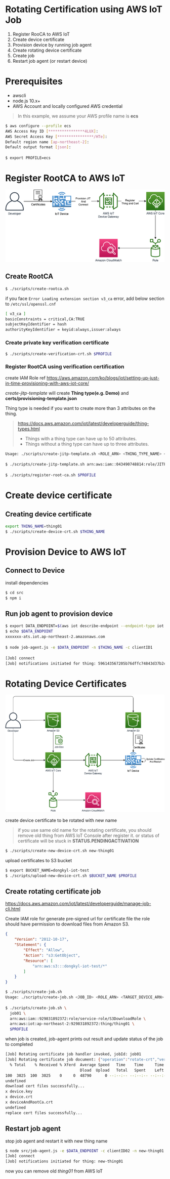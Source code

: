 # Rotating Certification using AWS IoT Job

1. Register RooCA to AWS IoT
2. Create device certificate
3. Provision device by running job agent
4. Create rotating device certificate
5. Create job
6. Restart job agent (or restart device)

# Prerequisites

- awscli
- node.js 10.x+
- AWS Account and locally configured AWS credential

>In this example, we assume your AWS profile name is **ecs**

```bash
$ aws configure --profile ecs
AWS Access Key ID [****************4LUX]: 
AWS Secret Access Key [****************/HTe]: 
Default region name [ap-northeast-2]: 
Default output format [json]: 

$ export PROFILE=ecs
```

# Register RootCA to AWS IoT

<img src="img/register.png"/>

## Create RootCA

```bash
$ ./scripts/create-rootca.sh
```

if you face `Error Loading extension section v3_ca` error, add below section to `/etc/ssl/openssl.cnf`

```bash
[ v3_ca ]
basicConstraints = critical,CA:TRUE
subjectKeyIdentifier = hash
authorityKeyIdentifier = keyid:always,issuer:always
```

### Create private key verification certificate

```bash
$ ./scripts/create-verification-crt.sh $PROFILE
```

### Register RootCA using verification certification

create IAM Role ref https://aws.amazon.com/ko/blogs/iot/setting-up-just-in-time-provisioning-with-aws-iot-core/

*create-jitp-template* will create **Thing type(e.g. Demo)** and **certs/provisioning-template.json**

Thing type is needed if you want to create more than 3 attributes on the thing.
> https://docs.aws.amazon.com/iot/latest/developerguide/thing-types.html
> * Things with a thing type can have up to 50 attributes.
> * Things without a thing type can have up to three attributes.

```bash
Usage: ./scripts/create-jitp-template.sh <ROLE_ARN> <THING_TYPE_NAME> <PROFILE>

$ ./scripts/create-jitp-template.sh arn:aws:iam::043490748814:role/JITPRole Demo default

$ ./scripts/register-root-ca.sh $PROFILE
```

# Create device certificate

## Creating device certificate

```bash
export THING_NAME=thing01
$ ./scripts/create-device-crt.sh $THING_NAME
```

# Provision Device to AWS IoT

## Connect to Device

install dependencies

```bash
$ cd src
$ npm i
```

## Run job agent to provision device

```bash
$ export DATA_ENDPOINT=$(aws iot describe-endpoint --endpoint-type iot:Data-ATS --profile $PROFILE | jq -r '.endpointAddress')
$ echo $DATA_ENDPOINT
xxxxxxx-ats.iot.ap-northeast-2.amazonaws.com

$ node job-agent.js -e $DATA_ENDPOINT -n $THING_NAME -c clientID1

[Job] connect
[Job] notifications initiated for thing: 596143567205b76dffc74843d37b2c7c46908ec809c1f472c24382ab6b113822
```

# Rotating Device Certificates 

<img src="img/rotate.png"/>

create device certificate to be rotated with new name

> if you use same old name for the rotating certificate, you should remove old thing from AWS IoT Console after register it.
> or status of certificate will be stuck in **STATUS.PENDINGACTIVATION**

```bash
$ ./scripts/create-new-device-crt.sh new-thing01
```

upload certificates to S3 bucket

```bash
$ export BUCKET_NAME=dongkyl-iot-test
$ ./scripts/upload-new-device-crt.sh $BUCKET_NAME $PROFILE
```

## Create rotating certificate job

https://docs.aws.amazon.com/iot/latest/developerguide/manage-job-cli.html

Create IAM role for generate pre-signed url for certificate file
the role should have permission to download files from Amazon S3.
```json
{
    "Version": "2012-10-17",
    "Statement": {
        "Effect": "Allow",
        "Action": "s3:GetObject",
        "Resource": [
            "arn:aws:s3:::dongkyl-iot-test/*"
        ]
    }
}
```

```bash
$ ./scripts/create-job.sh
Usage: ./scripts/create-job.sh <JOB_ID> <ROLE_ARN> <TARGET_DEVICE_ARN> <PROFILE>

$ ./scripts/create-job.sh \
  job01 \
  arn:aws:iam::929831892372:role/service-role/S3DownloadRole \
  arn:aws:iot:ap-northeast-2:929831892372:thing/thing01 \
  $PROFILE
```

when job is created, job-agent prints out result and update status of the job to completed

```bash
[Job] Rotating certificate job handler invoked, jobId: job01
[Job] Rotating certificate job document: {"operation":"rotate-crt","version":"1.0","packageName":"rotating.crt","autoStart":"true","workingDirectory":"/home/pi/tutorial","files":{"fileName":"new-device-crt.tar.gz","url":"https://dongkyl-iot-test.s3.ap-northeast-2.amazonaws.com/new-device-crt.tar.gz?X-Amz-Security-Token=IQoJb..."}}
  % Total    % Received % Xferd  Average Speed   Time    Time     Time  Current
                                 Dload  Upload   Total   Spent    Left  Speed
100  3025  100  3025    0     0  48790      0 --:--:-- --:--:-- --:--:-- 48790
undefined
download cert files successfully...
x device.key
x device.crt
x deviceAndRootCa.crt
undefined
replace cert files successfully...
```

## Restart job agent

stop job agent and restart it with new thing name

```bash
$ node src/job-agent.js -e $DATA_ENDPOINT -c clientID02 -n new-thing01
[Job] connect
[Job] notifications initiated for thing: new-thing01
```

now you can remove old *thing01* from AWS IoT
